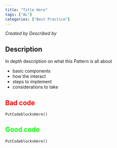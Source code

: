 ```yaml
---
title: "Title Here"
tags: ["AL"]
categories: ["Best Practice"]
---
```


<!-- This is a guideline, some parts are optional (if there's no content, remove the whole paragraph). -->
<!-- The "Readability" and "Performance" tags are often used. You can, however, add multiple tags, but please do not change the Category -->

_Created by <!-- John Smith --><!--, Cronus International.--> Described by <!-- Jane Doe--><!--, Contoso, LLC-->_

## Description

In depth description on what this Pattern is all about

- basic components
- how the interact
- steps to implement
- considerations to take

## <span style="color:red">Bad code</span>

```al
PutCodeblocksHere()
```

## <span style="color:lime">Good code</span>

```al
PutCodeblocksHere()
```
